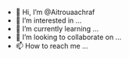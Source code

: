 - 👋 Hi, I’m @Aitrouaachraf
- 👀 I’m interested in ...
- 🌱 I’m currently learning ...
- 💞️ I’m looking to collaborate on ...
- 📫 How to reach me ...

<!---
Aitrouaachraf/Aitrouaachraf is a ✨ special ✨ repository because its `README.md` (this file) appears on your GitHub profile.
You can click the Preview link to take a look at your changes.
--->
